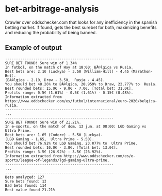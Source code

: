 # bet-arbitrage-analysis
Crawler over oddschecker.com that looks for any inefficiency in the spanish betting market. If found, gets the best surebet for both, maximizing benefits and reducing the probability of being banned.


## Example of output
```
--------------------------------------------------
SURE BET FOUND! Sure win of 1.34%  
In futbol, on the match of Hoy at 18:00: BÃ©lgica vs Rusia.  
Best bets are: 2.10 (Luckya) - 3.50 (William-Hill) - 4.45 (Marathon-Bet).  
(BÃ©lgica - 2.10, Draw - 3.50,  Rusia - 4.45).  
You should bet 48.26% to BÃ©lgica, 28.959% to Draw, 22.777% to  Rusia.  
Best rounded bets: 15.0€ - 9.0€ - 7.0€. [Total bet: 31.0€].  
Profits range: 0.5€ (1.61%) - 0.5€ (1.61%) - 0.15€ (0.48%).  
Information extracted from https://www.oddschecker.com/es/futbol/internacional/euro-2020/belgica-rusia.  
--------------------------------------------------  
...  
--------------------------------------------------  
SURE BET FOUND! Sure win of 21.21%.  
In e-sports, on the match of dom. 13 jun. at 08:00: LGD Gaming vs Ultra Prime.  
Best bets are: 1.65 (Codere) - 5.50 (Luckya).  
(LGD Gaming - 1.65,  Ultra Prime - 5.50).  
You should bet 76.92% to LGD Gaming, 23.077% to  Ultra Prime.  
Best rounded bets: 10.0€ - 3.0€. [Total bet: 13.0€].  
Profits range: 3.5€ (26.92%) - 3.5€ (26.92%).  
Information extracted from https://www.oddschecker.com/es/e-sports/league-of-legends/lgd-gaming-ultra-prime.  
--------------------------------------------------  
...  
--------------------------------------------------  
Bets analyzed: 127  
Sure bets found: 13  
Bad bets found: 114  
Best value found 21.21%  
```
